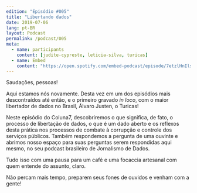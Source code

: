 ```yaml
---
edition: "Episódio #005"
title: "Libertando dados"
date: 2019-07-06
lang: pt-BR
layout: Podcast
permalink: /podcast/005
meta:
  - name: participants
    content: [judite-cypreste, leticia-silva, turicas]
  - name: Embed
    content: "https://open.spotify.com/embed-podcast/episode/7etzlHnIlsX439P6QHgr4r"
---
```


Saudações, pessoas!

Aqui estamos nós novamente. Desta vez em um dos episódios mais descontraídos até então, e o primeiro gravado _in loco_, com o maior libertador de dados no Brasil, Álvaro Justen, o Turicas!

Neste episódio do Coluna7, descobriremos o que significa, de fato, o processo de libertação de dados, o que é um dado aberto e os reflexos desta prática nos processos de combate à corrupção e controle dos serviços públicos. Também respondemos a pergunta de uma ouvinte e abrimos nosso espaço para suas perguntas serem respondidas aqui mesmo, no seu podcast brasileiro de Jornalismo de Dados.

Tudo isso com uma pausa para um café e uma focaccia artesanal com quem entende do assunto, claro.

Não percam mais tempo, preparem seus fones de ouvidos e venham com a gente!

<!-- ### Links deste episódio:

- Financiamento coletivo do Colaborados - [https://apoia.se/colaboradados](https://apoia.se/colaboradados)

## Links Comentados no Episódio

- [Brasil.io](https://brasil.io/home)
- [Blog Brasil.io > Classificando Nomes por Gênero Usando Dados Públicos ](https://blog.brasil.io/2019/05/31/classificando-nomes-por-genero-usando-dados-publicos/) -->
